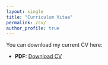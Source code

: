 ```yaml
---
layout: single
title: "Curriculum Vitae"
permalink: /cv/
author_profile: true
---
```


You can download my current CV here:

- **PDF:** [Download CV](/files/Daviran_CV_1.pdf)
